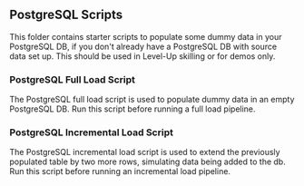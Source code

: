 ## PostgreSQL Scripts

This folder contains starter scripts to populate some dummy data in your PostgreSQL DB, if you don't already have a PostgreSQL DB with source data set up. This should be used in Level-Up skilling or for demos only.

### PostgreSQL Full Load Script

The PostgreSQL full load script is used to populate dummy data in an empty PostgreSQL DB. Run this script before running a full load pipeline. 

### PostgreSQL Incremental Load Script

The PostgreSQL incremental load script is used to extend the previously populated table by two more rows, simulating data being added to the db. Run this script before running an incremental load pipeline. 